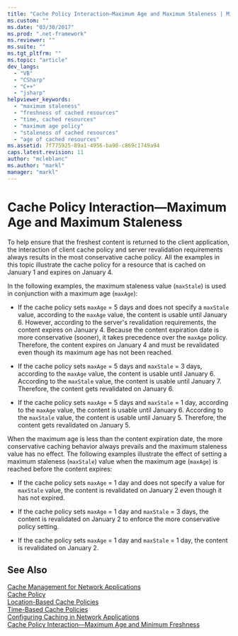 ```yaml
---
title: "Cache Policy Interaction—Maximum Age and Maximum Staleness | Microsoft Docs"
ms.custom: ""
ms.date: "03/30/2017"
ms.prod: ".net-framework"
ms.reviewer: ""
ms.suite: ""
ms.tgt_pltfrm: ""
ms.topic: "article"
dev_langs: 
  - "VB"
  - "CSharp"
  - "C++"
  - "jsharp"
helpviewer_keywords: 
  - "maximum staleness"
  - "freshness of cached resources"
  - "time, cached resources"
  - "maximum age policy"
  - "staleness of cached resources"
  - "age of cached resources"
ms.assetid: 7f775925-89a1-4956-ba90-c869c1749a94
caps.latest.revision: 11
author: "mcleblanc"
ms.author: "markl"
manager: "markl"
---
```

# Cache Policy Interaction—Maximum Age and Maximum Staleness
To help ensure that the freshest content is returned to the client application, the interaction of client cache policy and server revalidation requirements always results in the most conservative cache policy. All the examples in this topic illustrate the cache policy for a resource that is cached on January 1 and expires on January 4.  
  
 In the following examples, the maximum staleness value (`maxStale`) is used in conjunction with a maximum age (`maxAge`):  
  
-   If the cache policy sets `maxAge` = 5 days and does not specify a `maxStale` value, according to the `maxAge` value, the content is usable until January 6. However, according to the server's revalidation requirements, the content expires on January 4. Because the content expiration date is more conservative (sooner), it takes precedence over the `maxAge` policy. Therefore, the content expires on January 4 and must be revalidated even though its maximum age has not been reached.  
  
-   If the cache policy sets `maxAge` = 5 days and `maxStale` = 3 days, according to the `maxAge` value, the content is usable until January 6. According to the `maxStale` value, the content is usable until January 7. Therefore, the content gets revalidated on January 6.  
  
-   If the cache policy sets `maxAge` = 5 days and `maxStale` = 1 day, according to the `maxAge` value, the content is usable until January 6. According to the `maxStale` value, the content is usable until January 5. Therefore, the content gets revalidated on January 5.  
  
 When the maximum age is less than the content expiration date, the more conservative caching behavior always prevails and the maximum staleness value has no effect. The following examples illustrate the effect of setting a maximum staleness (`maxStale`) value when the maximum age (`maxAge`) is reached before the content expires:  
  
-   If the cache policy sets `maxAge` = 1 day and does not specify a value for `maxStale` value, the content is revalidated on January 2 even though it has not expired.  
  
-   If the cache policy sets `maxAge` = 1 day and `maxStale` = 3 days, the content is revalidated on January 2 to enforce the more conservative policy setting.  
  
-   If the cache policy sets `maxAge` = 1 day and `maxStale` = 1 day, the content is revalidated on January 2.  
  
## See Also  
 [Cache Management for Network Applications](../../../docs/framework/network-programming/cache-management-for-network-applications.md)   
 [Cache Policy](../../../docs/framework/network-programming/cache-policy.md)   
 [Location-Based Cache Policies](../../../docs/framework/network-programming/location-based-cache-policies.md)   
 [Time-Based Cache Policies](../../../docs/framework/network-programming/time-based-cache-policies.md)   
 [Configuring Caching in Network Applications](../../../docs/framework/network-programming/configuring-caching-in-network-applications.md)   
 [Cache Policy Interaction—Maximum Age and Minimum Freshness](../../../docs/framework/network-programming/cache-policy-interaction-maximum-age-and-minimum-freshness.md)